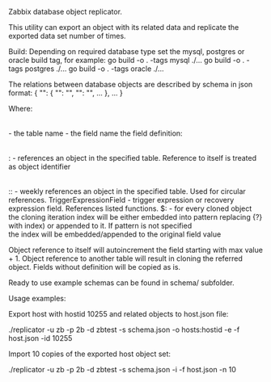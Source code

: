 Zabbix database object replicator.

This utility can export an object with its related data and replicate
the exported data set number of times.

Build:
Depending on required database type set the mysql, postgres or oracle build 
tag, for example:
go build  -o . -tags mysql  ./...
go build  -o . -tags postgres  ./...
go build  -o . -tags oracle  ./...

The relations between database objects are described by schema in json format:
{
  "<table>": {
    "<field1>": "<definition1>",
    "<field2>": "<definition2>",
    ...
  },
  ...
}

Where:
    <table> - the table name
    <fieldN> - the field name
    <definitionN> the field definition:
        <table>:<field> - references an object in the specified table. 
			Reference to itself is treated as object identifier
        <table>::<field> - weekly references an object in the specified table.
			Used for circular references.
        TriggerExpressionField - trigger expression or recovery expression 
			field. References listed functions.
        $:<pattern> - for every cloned object the cloning iteration index will
			be either embedded into pattern replacing {?} with 
			index) or appended to it. If pattern is not specified \
			the index will be embedded/appended to the original 
			field value

Object reference to itself will autoincrement the field starting with 
max value + 1.
Object reference to another table will result in cloning the referred object.
Fields without definition will be copied as is.

Ready to use example schemas can be found in schema/ subfolder.

Usage examples:

Export host with hostid 10255 and related objects to host.json file:

./replicator -u zb -p 2b -d zbtest -s schema.json -o hosts:hostid -e -f host.json -id 10255

Import 10 copies of the exported host object set:

./replicator -u zb -p 2b -d zbtest -s schema.json -i -f host.json -n 10

